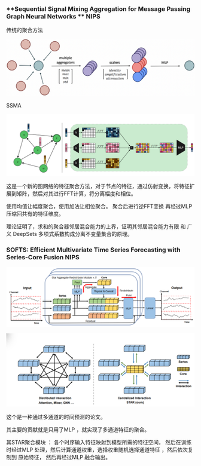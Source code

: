 ### **Sequential Signal Mixing Aggregation for Message Passing Graph Neural Networks **   NIPS 

传统的聚合方法

![image-20250419160926438](./images/image-20250419160926438-1745050167668-1.png)

SSMA 

![{B698C59C-97EC-4C84-90FD-86BB1458C387}](./images/%7BB698C59C-97EC-4C84-90FD-86BB1458C387%7D.png)

这是一个新的图网络的特征聚合方法，对于节点的特征，通过仿射变换，将特征扩展到矩阵，然后对其进行FFT计算，将分离幅度和相位。

使用均值让幅度聚合，使用加法让相位聚合。 聚合后进行逆FFT变换 再经过MLP 压缩回共有的特征维度。



理论证明了，求和的聚合器邻居混合能力的上界，证明其邻居混合能力有限 和 广义 DeepSets 多项式系数构成分离不变量集合的原理。



### **SOFTS: Efficient Multivariate Time Series Forecasting with Series-Core Fusion**    NIPS 

![{F829A184-2DF5-4385-AB6C-D8B18366ED89}](./images/%7BF829A184-2DF5-4385-AB6C-D8B18366ED89%7D-1745148522770-5.png)

![{FB5FA1AD-F489-4801-894E-C96438F0B8C9}](./images/%7BFB5FA1AD-F489-4801-894E-C96438F0B8C9%7D-1745148518697-3.png)

这个是一种通过多通道的时间预测的论文。

其主要的贡献就是只用了MLP ，就实现了多通道特征的聚合。

其STAR聚合模块 ： 各个时序输入特征映射到模型所需的特征空间， 然后在训练时经过MLP 处理，然后计算通道权重，选择权重随机选择通道特征 ，然后依次复制到 原始特征， 然后再经过MLP 融合输出。
